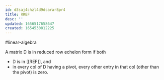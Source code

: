 ```yaml
---
id: d3saj4chzl4d9dcarar8pr4
title: RREF
desc: ''
updated: 1656517658647
created: 1654530812225
---
```

#linear-algebra 

A matrix D is in reduced row echelon form if both
- D is in [[REF]], and
- in every col of D having a pivot, every other entry in that col (other than the pivot) is zero.